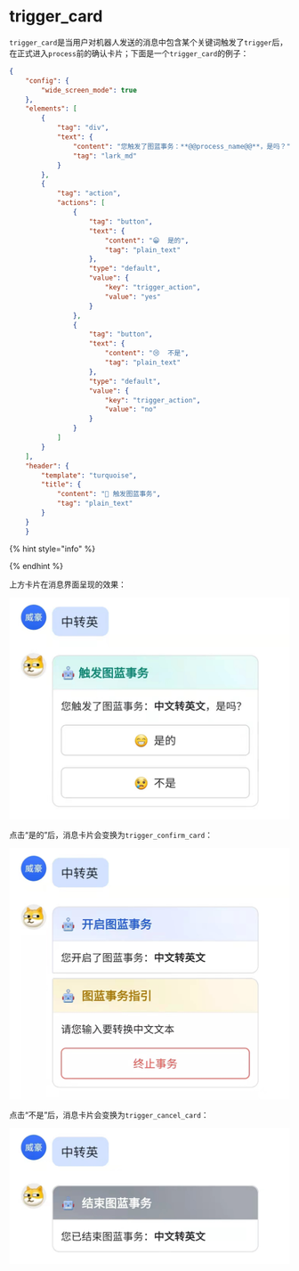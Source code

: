 # trigger\_card

`trigger_card`是当用户对机器人发送的消息中包含某个关键词触发了`trigger`后，在正式进入`process`前的确认卡片；下面是一个`trigger_card`的例子：

```json
{
    "config": {
        "wide_screen_mode": true
    },
    "elements": [
        {
            "tag": "div",
            "text": {
                "content": "您触发了图蓝事务：**@@process_name@@**，是吗？",
                "tag": "lark_md"
            }
        },
        {
            "tag": "action",
            "actions": [
                {
                    "tag": "button",
                    "text": {
                        "content": "😁  是的",
                        "tag": "plain_text"
                    },
                    "type": "default",
                    "value": {
                        "key": "trigger_action",
                        "value": "yes"
                    }
                },
                {
                    "tag": "button",
                    "text": {
                        "content": "😢  不是",
                        "tag": "plain_text"
                    },
                    "type": "default",
                    "value": {
                        "key": "trigger_action",
                        "value": "no"
                    }
                }
            ]
        }
    ],
    "header": {
        "template": "turquoise",
        "title": {
            "content": "🤖️ 触发图蓝事务",
            "tag": "plain_text"
        }
    }
    }
```

{% hint style="info" %}



{% endhint %}

上方卡片在消息界面呈现的效果：

![](../../.gitbook/assets/image.png)

点击“是的”后，消息卡片会变换为`trigger_confirm_card`：

![](<../../.gitbook/assets/image (3).png>)

点击“不是”后，消息卡片会变换为`trigger_cancel_card`：

![](<../../.gitbook/assets/image (1).png>)
